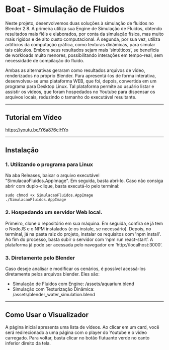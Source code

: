 # Boat - Simulação de Fluidos

Neste projeto, desenvolvemos duas soluções à simulação de fluidos no Blender 2.8. A primeira utiliza sua Engine de Simulação de Fluidos, obtendo resultados mais fiéis e elaborados, por conta da simulação física, mas muito mais rígidos e de alto custo computacional. A segunda, por sua vez, utiliza artifícios da computação gráfica, como texturas dinâmicas, para simular tais cálculos. Embora seus resultados sejam mais ‘sintéticos’, se beneficia de workloads muito menores, possibilitando interações em tempo-real, sem necessidade de compilação do fluido.

Ambas as alternativas geraram como resultados arquivos de vídeo, renderizados no próprio Blender. Para apresentá-los de forma interativa, desenvolveu-se uma plataforma WEB, que foi, depois, convertida em um programa para Desktop Linux. Tal plataforma permite ao usuário listar e assistir os vídeos, que foram hospedados no Youtube para dispensar os arquivos locais, reduzindo o tamanho do executável resultante.
___
## Tutorial em Vídeo
https://youtu.be/Y6a876elHYo
___
## Instalação

### 1. Utilizando o programa para Linux

Na aba Releases, baixar o arquivo executável "SimulacaoFluidos.AppImage". Em seguida, basta abri-lo.
Caso não consiga abrir com duplo-clique, basta executá-lo pelo terminal:
```
sudo chmod +x SimulacaoFluidos.AppImage
./SimulacaoFluidos.AppImage
```

### 2. Hospedando um servidor Web local.
Primeiro, clone o repositório em sua máquina. Em seguida, confira se já tem o NodeJS e o NPM instalados (e os instale, se necessário). Depois, no terminal, já na pasta raiz do projeto, instalar os requisitos com 'npm install'. Ao fim do processo, basta subir o servidor com ‘npm run react-start’. A plataforma já pode ser acessada pelo navegador em ‘http://localhost:3000’.

### 3. Diretamente pelo Blender
Caso deseje analisar e modificar os cenários, é possível acessá-los diretamente pelos arquivos blender. Eles são:
* Simulação de Fluidos com Engine: /assets/aquarium.blend
* Simulação com Texturização Dinâmica: /assets/blender_water_simulation.blend

___
## Como Usar o Visualizador

A página inicial apresenta uma lista de vídeos. Ao clicar em um card, você será redirecionado a uma página com o player do Youtube e o vídeo carregado. Para voltar, basta clicar no botão flutuante verde no canto inferior direito da tela.
